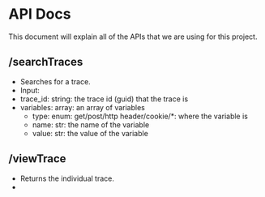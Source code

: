 # API Docs

This document will explain all of the APIs that we are using for this project. 

## /searchTraces
* Searches for a trace.
* Input:
* trace_id: string: the trace id (guid) that the trace is
* variables: array: an array of variables 
	* type: enum: get/post/http header/cookie/*: where the variable is
	* name: str: the name of the variable
	* value: str: the value of the variable


## /viewTrace
* Returns the individual trace.
* 

